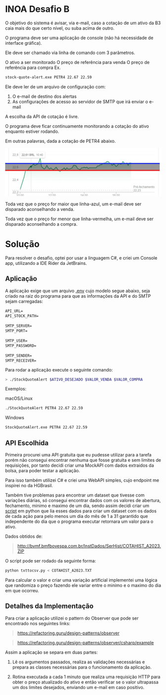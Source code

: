 # INOA Desafio B

O objetivo do sistema é avisar, via e-mail, caso a cotação de um ativo da B3 caia mais do que certo nível, ou suba acima de outro.

O programa deve ser uma aplicação de console (não há necessidade de interface gráfica).

Ele deve ser chamado via linha de comando com 3 parâmetros.

O ativo a ser monitorado
O preço de referência para venda
O preço de referência para compra
Ex.

``` bash 
stock-quote-alert.exe PETR4 22.67 22.59
```

Ele deve ler de um arquivo de configuração com:

1. O e-mail de destino dos alertas
2. As configurações de acesso ao servidor de SMTP que irá enviar o e-mail

A escolha da API de cotação é livre.

O programa deve ficar continuamente monitorando a cotação do ativo enquanto estiver rodando.

Em outras palavras, dada a cotação de PETR4 abaixo.

![img.png](img.png)

Toda vez que o preço for maior que linha-azul, um e-mail deve ser disparado aconselhando a venda.

Toda vez que o preço for menor que linha-vermelha, um e-mail deve ser disparado aconselhando a compra.

# Solução

Para resolver o desafio, optei por usar a linguagem C#, e criei um Console app, utilizando a IDE Rider da JetBrains.

## Aplicação

A aplicação exige que um arquivo [.env](../blob/main/env/.env) cujo modelo segue abaixo, seja criado na raiz do programa para que as informações da API e do SMTP sejam carregadas:

```
API_URL=
API_STOCK_PATH=

SMTP_SERVER=
SMTP_PORT=

SMTP_USER=
SMTP_PASSWORD=

SMTP_SENDER=
SMTP_RECEIVER=
```

Para rodar a aplicação execute o seguinte comando:
``` bash 
> ./StockQuoteAlert $ATIVO_DESEJADO $VALOR_VENDA $VALOR_COMPRA
```
Exemplos:

macOS/Linux
``` bash 
./StockQuoteAlert PETR4 22.67 22.59
```

Windows
``` bash 
StockQuoteAlert.exe PETR4 22.67 22.59
```

## API Escolhida

Primeira procurei uma API gratuita que eu pudesse utilizar para a tarefa porém não consegui encontrar nenhuma que fosse gratuita e sem limites de requisições, por tanto decidi criar uma MockAPI com dados extraidos da bolsa, para poder testar a aplicação.

Para isso também utilizei C# e criei uma WebAPI simples, cujo endpoint me inspirei no da HGBrasil.

Também tive problemas para encontrar um dataset que tivesse com variações diárias, só consegui encontrar dados com os valores de abertura, fechamento, minimo e maximo de um dia, sendo assim decidi criar um [script](../blob/main/scripts/txttocsv.py) em python que lia esses dados para criar um dataset com os dados de cada ação para pelo menos um dia do mês de 1 a 31 garantido que independente do dia que o programa executar retornara um valor para o ativo.

Dados obtidos de:

> http://bvmf.bmfbovespa.com.br/InstDados/SerHist/COTAHIST_A2023.ZIP

O script pode ser rodado da seguinte forma:

``` bash 
python txttocsv.py < COTAHIST_A2023.TXT
```

Para calcular o valor e criar uma variação artificial implementei uma lógica que randomiza o preço fazendo ele variar entre o minimo e o maximo do dia em que ocorreu.

## Detalhes da Implementação

Para criar a aplicação utilizei o pattern do Observer que pode ser encontrado nos seguintes links:

> https://refactoring.guru/design-patterns/observer

> https://refactoring.guru/design-patterns/observer/csharp/example

Assim a aplicação se separa em duas partes:

1. Lê os argumentos passados, realiza as validações necessárias e prepara as classes necessárias para o funcionamento da aplicação.

2. Rotina executada a cada 1 minuto que realiza uma requisição HTTP para obter o preço atualizado do ativo e então verificar se o valor ultrapassa um dos limites desejados, enviando um e-mail em caso positivo.